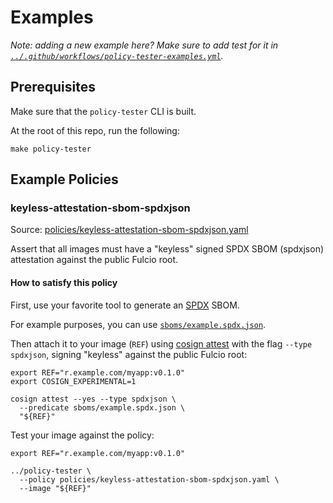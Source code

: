 # Examples

*Note: adding a new example here? Make sure to add test
for it in
[`../.github/workflows/policy-tester-examples.yml`](../.github/workflows/policy-tester-examples.yml).*

## Prerequisites

Make sure that the `policy-tester` CLI
is built.

At the root of this repo, run the following:
```
make policy-tester
```

## Example Policies

### keyless-attestation-sbom-spdxjson

Source: [policies/keyless-attestation-sbom-spdxjson.yaml](./policies/keyless-attestation-sbom-spdxjson.yaml)

Assert that all images must have a "keyless"
signed SPDX SBOM (spdxjson) attestation against
the public Fulcio root.

#### How to satisfy this policy

First, use your favorite tool to generate an [SPDX](https://spdx.dev/) SBOM.

For example purposes, you can use
[`sboms/example.spdx.json`](./sboms/example.spdx.json).

Then attach it to your image (`REF`) using [cosign attest](https://github.com/sigstore/cosign/blob/main/doc/cosign_attest.md)
with the flag `--type spdxjson`, signing "keyless" against the public Fulcio root:
```
export REF="r.example.com/myapp:v0.1.0"
export COSIGN_EXPERIMENTAL=1

cosign attest --yes --type spdxjson \
  --predicate sboms/example.spdx.json \
  "${REF}"
```

Test your image against the policy:

```
export REF="r.example.com/myapp:v0.1.0"

../policy-tester \
  --policy policies/keyless-attestation-sbom-spdxjson.yaml \
  --image "${REF}"
```
